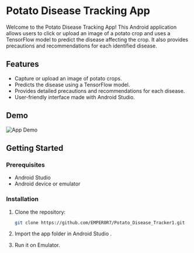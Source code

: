 # Potato Disease Tracking App

Welcome to the Potato Disease Tracking App! This Android application allows users to click or upload an image of a potato crop and uses a TensorFlow model to predict the disease affecting the crop. It also provides precautions and recommendations for each identified disease.

## Features

- Capture or upload an image of potato crops.
- Predicts the disease using a TensorFlow model.
- Provides detailed precautions and recommendations for each disease.
- User-friendly interface made with Android Studio.

## Demo

![App Demo](demo.gif)

## Getting Started

### Prerequisites

- Android Studio
- Android device or emulator

### Installation

1. Clone the repository:

   ```sh
   git clone https://github.com/EMPER0R7/Potato_Disease_Tracker1.git

2. Import the app folder in Android Studio .
3. Run it on Emulator. 

